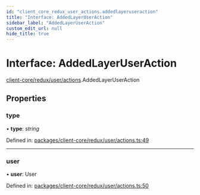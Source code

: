 ```yaml
---
id: "client_core_redux_user_actions.addedlayeruseraction"
title: "Interface: AddedLayerUserAction"
sidebar_label: "AddedLayerUserAction"
custom_edit_url: null
hide_title: true
---
```


# Interface: AddedLayerUserAction

[client-core/redux/user/actions](../modules/client_core_redux_user_actions.md).AddedLayerUserAction

## Properties

### type

• **type**: *string*

Defined in: [packages/client-core/redux/user/actions.ts:49](https://github.com/xr3ngine/xr3ngine/blob/9d253dc38/packages/client-core/redux/user/actions.ts#L49)

___

### user

• **user**: User

Defined in: [packages/client-core/redux/user/actions.ts:50](https://github.com/xr3ngine/xr3ngine/blob/9d253dc38/packages/client-core/redux/user/actions.ts#L50)
